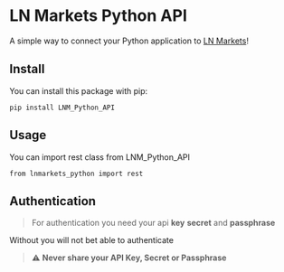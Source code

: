 # LN Markets Python API 

A simple way to connect your Python application to [LN Markets](https://lnmarkets.com/)!

## Install

You can install this package with pip:
```
pip install LNM_Python_API
```

## Usage

You can import rest class from LNM_Python_API
```
from lnmarkets_python import rest
```
## Authentication

> For authentication you need your api **key** **secret** and **passphrase**

Without you will not bet able to authenticate

> :warning: **Never share your API Key, Secret or Passphrase**
